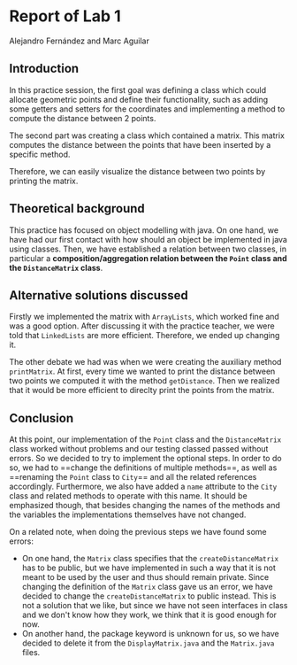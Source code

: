 # Report of Lab 1
Alejandro Fernández and Marc Aguilar

## Introduction
In this practice session, the first goal was defining a class which could allocate geometric points and define their functionality, such as adding some getters and setters for the coordinates and implementing a method to compute the distance between 2 points. 

The second part was creating a class  which contained a matrix. This matrix computes the distance between the points that have been inserted by a specific method. 

Therefore, we can easily visualize the distance between two points by printing the matrix.

## Theoretical background
This practice has focused on object modelling with java. On one hand, we have had our first contact with how should an object be implemented in java using classes. Then, we have established a relation between two classes, in particular a **composition/aggregation relation between the `Point` class and the `DistanceMatrix` class**.

## Alternative solutions discussed
Firstly we implemented the matrix with `ArrayLists`, which worked fine and was a good option. After discussing it with the practice teacher, we were told that `LinkedLists` are more efficient. Therefore, we ended up changing it. 

The other debate we had was when we were creating the auxiliary method `printMatrix`. At first, every time we wanted to print the distance between two points we computed it with the method `getDistance`. Then we realized that it would be more efficient to direclty print the points from the matrix. 

## Conclusion
At this point, our implementation of the `Point` class and the `DistanceMatrix` class worked without problems and our testing classed passed without errors. So we decided to try to implement the optional steps. In order to do so, we had to ==change the definitions of multiple methods==, as well as ==renaming the `Point` class to `City`== and all the related references accordingly. Furthermore, we also have added a `name` attribute to the `City` class and related methods to operate with this name. It should be emphasized though, that besides changing the names of the methods and the variables the implementations themselves have not changed.

On a related note, when doing the previous steps we have found some errors:
* On one hand, the `Matrix` class specifies that the `createDistanceMatrix` has to be public, but we have implemented in such a way that it is not meant to be used by the user and thus should remain private. Since changing the definition of the `Matrix` class gave us an error, we have decided to change the `createDistanceMatrix` to public instead. This is not a solution that we like, but since we have not seen interfaces in class and we don't know how they work, we think that it is good enough for now.
* On another hand, the package keyword is unknown for us, so we have decided to delete it from the `DisplayMatrix.java` and the `Matrix.java` files.
 